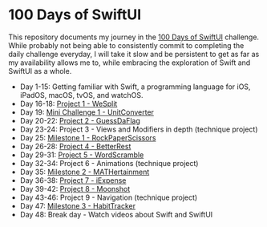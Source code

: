 # 100 Days of SwiftUI

This repository documents my journey in the [100 Days of SwiftUI](https://www.hackingwithswift.com/100/swiftui) challenge. While probably not being able to consistently commit to completing the daily challenge everyday, I will take it slow and be persistent to get as far as my availability allows me to, while embracing the exploration of Swift and SwiftUI as a whole.

- Day 1-15: Getting familiar with Swift, a programming language for iOS, iPadOS, macOS, tvOS, and watchOS.
- Day 16-18: [Project 1 - WeSplit](./WeSplit)
- Day 19: [Mini Challenge 1 - UnitConverter](./UnitConverter)
- Day 20-22: [Project 2 - GuessDaFlag](./GuessDaFlag)
- Day 23-24: Project 3 - Views and Modifiers in depth (technique project)
- Day 25: [Milestone 1 - RockPaperScissors](./RockPaperScissors)
- Day 26-28: [Project 4 - BetterRest](./BetterRest)
- Day 29-31: [Project 5 - WordScramble](./WordScramble)
- Day 32-34: Project 6 - Animations (technique project)
- Day 35: [Milestone 2 - MATHertainment](./Edutainment)
- Day 36-38: [Project 7 - iExpense](./iExpense)
- Day 39-42: [Project 8 - Moonshot](./Moonshot)
- Day 43-46: Project 9 - Navigation (technique project)
- Day 47: [Milestone 3 - HabitTracker](./HabitTracker)
- Day 48: Break day - Watch videos about Swift and SwiftUI

